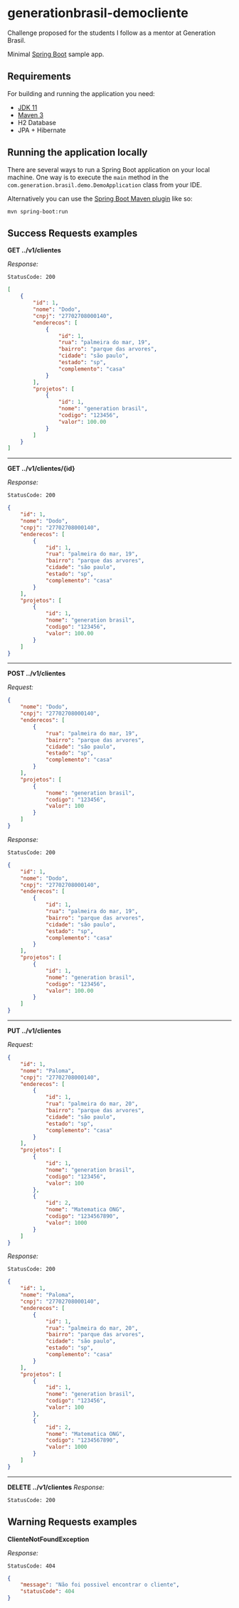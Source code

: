 # generationbrasil-democliente
Challenge proposed for the students I follow as a mentor at Generation Brasil.

Minimal [Spring Boot](http://projects.spring.io/spring-boot/) sample app.

## Requirements

For building and running the application you need:

- [JDK 11](https://www.oracle.com/java/technologies/downloads/#java11)
- [Maven 3](https://maven.apache.org)
- H2 Database
- JPA + Hibernate

## Running the application locally

There are several ways to run a Spring Boot application on your local machine. One way is to execute the `main` method in the `com.generation.brasil.demo.DemoApplication` class from your IDE.

Alternatively you can use the [Spring Boot Maven plugin](https://docs.spring.io/spring-boot/docs/current/reference/html/build-tool-plugins-maven-plugin.html) like so:

```shell
mvn spring-boot:run
```

## Success Requests examples

**GET ../v1/clientes**

*Response:*
```shell
StatusCode: 200
```
```json
[
    {
        "id": 1,
        "nome": "Dodo",
        "cnpj": "27702708000140",
        "enderecos": [
            {
                "id": 1,
                "rua": "palmeira do mar, 19",
                "bairro": "parque das arvores",
                "cidade": "são paulo",
                "estado": "sp",
                "complemento": "casa"
            }
        ],
        "projetos": [
            {
                "id": 1,
                "nome": "generation brasil",
                "codigo": "123456",
                "valor": 100.00
            }
        ]
    }
]
```
----------
**GET ../v1/clientes/{id}**

*Response:*
```shell
StatusCode: 200
```
```json
{
    "id": 1,
    "nome": "Dodo",
    "cnpj": "27702708000140",
    "enderecos": [
        {
            "id": 1,
            "rua": "palmeira do mar, 19",
            "bairro": "parque das arvores",
            "cidade": "são paulo",
            "estado": "sp",
            "complemento": "casa"
        }
    ],
    "projetos": [
        {
            "id": 1,
            "nome": "generation brasil",
            "codigo": "123456",
            "valor": 100.00
        }
    ]
}
```
---------
**POST ../v1/clientes**

*Request:*
```json
{
    "nome": "Dodo",
    "cnpj": "27702708000140",
    "enderecos": [
        {
            "rua": "palmeira do mar, 19",
            "bairro": "parque das arvores",
            "cidade": "são paulo",
            "estado": "sp",
            "complemento": "casa"
        }
    ],
    "projetos": [
        {
            "nome": "generation brasil",
            "codigo": "123456",
            "valor": 100
        }
    ]
}
```

*Response:*
```shell
StatusCode: 200
```
```json
{
    "id": 1,
    "nome": "Dodo",
    "cnpj": "27702708000140",
    "enderecos": [
        {
            "id": 1,
            "rua": "palmeira do mar, 19",
            "bairro": "parque das arvores",
            "cidade": "são paulo",
            "estado": "sp",
            "complemento": "casa"
        }
    ],
    "projetos": [
        {
            "id": 1,
            "nome": "generation brasil",
            "codigo": "123456",
            "valor": 100.00
        }
    ]
}
```
-----------
**PUT ../v1/clientes**

*Request:*
```json
{
    "id": 1,
    "nome": "Paloma",
    "cnpj": "27702708000140",
    "enderecos": [
        {
            "id": 1,
            "rua": "palmeira do mar, 20",
            "bairro": "parque das arvores",
            "cidade": "são paulo",
            "estado": "sp",
            "complemento": "casa"
        }
    ],
    "projetos": [
        {
            "id": 1,
            "nome": "generation brasil",
            "codigo": "123456",
            "valor": 100
        },
        {
            "id": 2,
            "nome": "Matematica ONG",
            "codigo": "1234567890",
            "valor": 1000
        }
    ]
}
```

*Response:*
```shell
StatusCode: 200
```
```json
{
    "id": 1,
    "nome": "Paloma",
    "cnpj": "27702708000140",
    "enderecos": [
        {
            "id": 1,
            "rua": "palmeira do mar, 20",
            "bairro": "parque das arvores",
            "cidade": "são paulo",
            "estado": "sp",
            "complemento": "casa"
        }
    ],
    "projetos": [
        {
            "id": 1,
            "nome": "generation brasil",
            "codigo": "123456",
            "valor": 100
        },
        {
            "id": 2,
            "nome": "Matematica ONG",
            "codigo": "1234567890",
            "valor": 1000
        }
    ]
}
```
-----------
**DELETE ../v1/clientes**
*Response:*
```shell
StatusCode: 200
```
## Warning Requests examples ##

**ClienteNotFoundException**

*Response:*
```shell
StatusCode: 404
```
```json
{
    "message": "Não foi possivel encontrar o cliente",
    "statusCode": 404
}
```

